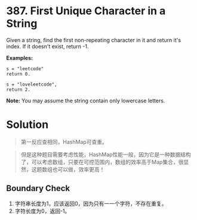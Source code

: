 # 387. First Unique Character in a String
Given a string, find the first non-repeating character in it and return it's index. If it doesn't exist, return -1.

**Examples:**

	s = "leetcode"
	return 0.
	
	s = "loveleetcode",
	return 2.

**Note:** You may assume the string contain only lowercase letters.

# Solution

>第一反应查相同，HashMap可查重。

>但是这种题目需要考虑性能，HashMap性能一般，因为它是一种数据结构了，可以考虑数组，只要在可控范围内，数组的效率高于Map集合，很显然，这题数组也可以做，效率更高！

## Boundary Check

1. 字符串长度为1，应该返回0，因为只有一一个字符，不存在重复。
2. 字符长度为0，返回-1。
